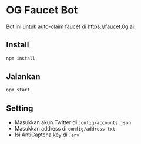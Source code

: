 # OG Faucet Bot

Bot ini untuk auto-claim faucet di https://faucet.0g.ai.

## Install

```bash
npm install
```

## Jalankan

```bash
npm start
```

## Setting
- Masukkan akun Twitter di `config/accounts.json`
- Masukkan address di `config/address.txt`
- Isi AntiCaptcha key di `.env`
